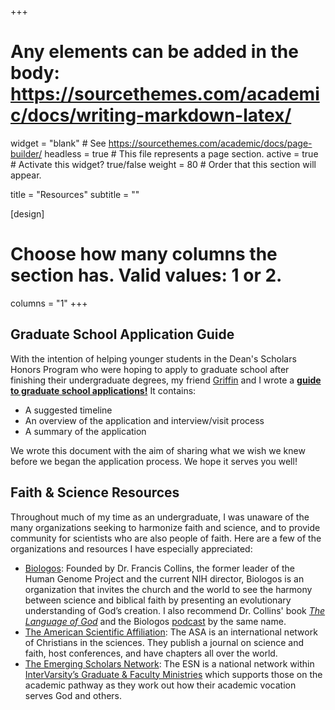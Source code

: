 +++
# Any elements can be added in the body: https://sourcethemes.com/academic/docs/writing-markdown-latex/

widget = "blank"  # See https://sourcethemes.com/academic/docs/page-builder/
headless = true  # This file represents a page section.
active = true  # Activate this widget? true/false
weight = 80  # Order that this section will appear.

title = "Resources"
subtitle = ""

[design]
  # Choose how many columns the section has. Valid values: 1 or 2.
  columns = "1"
+++

## Graduate School Application Guide

With the intention of helping younger students in the Dean's Scholars Honors Program who were hoping to apply to graduate school after finishing their undergraduate degrees, my friend [Griffin](http://griffindglenn.github.io/) and I wrote a [**guide to graduate school applications!**](files/resource-grad_app_guide.pdf) It contains:

* A suggested timeline
* An overview of the application and interview/visit process
* A summary of the application 

We wrote this document with the aim of sharing what we wish we knew before we began the application process. We hope it serves you well!

## Faith & Science Resources

Throughout much of my time as an undergraduate, I was unaware of the many organizations seeking to harmonize faith and science, and to provide community for scientists who are also people of faith. Here are a few of the organizations and resources I have especially appreciated:

* [Biologos](https://biologos.org/): Founded by Dr. Francis Collins, the former leader of the Human Genome Project  and the current NIH director, Biologos is an organization that invites the church and the world to see the harmony between science and biblical faith by presenting an evolutionary understanding of God’s creation. I also recommend Dr. Collins' book [*The Language of God*](https://en.wikipedia.org/wiki/The_Language_of_God) and the Biologos [podcast](https://biologos.org/podcast/language-of-god) by the same name.
* [The American Scientific Affiliation](https://network.asa3.org/default.aspx): The ASA is an international network of Christians in the sciences. They publish a journal on science and faith, host conferences, and have chapters all over the world.
* [The Emerging Scholars Network](https://blog.emergingscholars.org/about/): The ESN is a national network within [InterVarsity’s Graduate & Faculty Ministries](https://gfm.intervarsity.org/) which supports those on the academic pathway as they work out how their academic vocation serves God and others.